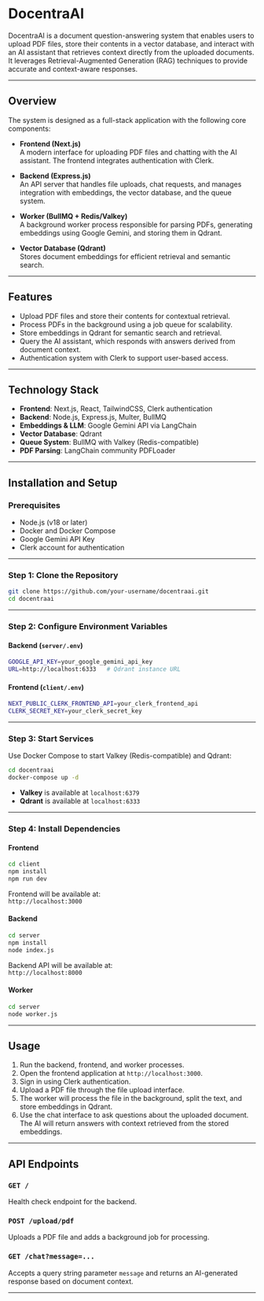 # DocentraAI

DocentraAI is a document question-answering system that enables users to upload PDF files, store their contents in a vector database, and interact with an AI assistant that retrieves context directly from the uploaded documents. It leverages Retrieval-Augmented Generation (RAG) techniques to provide accurate and context-aware responses.

---

## Overview

The system is designed as a full-stack application with the following core components:

- **Frontend (Next.js)**  
  A modern interface for uploading PDF files and chatting with the AI assistant. The frontend integrates authentication with Clerk.

- **Backend (Express.js)**  
  An API server that handles file uploads, chat requests, and manages integration with embeddings, the vector database, and the queue system.

- **Worker (BullMQ + Redis/Valkey)**  
  A background worker process responsible for parsing PDFs, generating embeddings using Google Gemini, and storing them in Qdrant.

- **Vector Database (Qdrant)**  
  Stores document embeddings for efficient retrieval and semantic search.

---

## Features

- Upload PDF files and store their contents for contextual retrieval.  
- Process PDFs in the background using a job queue for scalability.  
- Store embeddings in Qdrant for semantic search and retrieval.  
- Query the AI assistant, which responds with answers derived from document context.  
- Authentication system with Clerk to support user-based access.  

---

## Technology Stack

- **Frontend**: Next.js, React, TailwindCSS, Clerk authentication  
- **Backend**: Node.js, Express.js, Multer, BullMQ  
- **Embeddings & LLM**: Google Gemini API via LangChain  
- **Vector Database**: Qdrant  
- **Queue System**: BullMQ with Valkey (Redis-compatible)  
- **PDF Parsing**: LangChain community PDFLoader  

---

## Installation and Setup

### Prerequisites

- Node.js (v18 or later)  
- Docker and Docker Compose  
- Google Gemini API Key  
- Clerk account for authentication  

---

### Step 1: Clone the Repository

```bash
git clone https://github.com/your-username/docentraai.git
cd docentraai
```

---

### Step 2: Configure Environment Variables

#### Backend (`server/.env`)
```bash
GOOGLE_API_KEY=your_google_gemini_api_key
URL=http://localhost:6333   # Qdrant instance URL
```

#### Frontend (`client/.env`)
```bash
NEXT_PUBLIC_CLERK_FRONTEND_API=your_clerk_frontend_api
CLERK_SECRET_KEY=your_clerk_secret_key
```

---

### Step 3: Start Services

Use Docker Compose to start Valkey (Redis-compatible) and Qdrant:

```bash
cd docentraai
docker-compose up -d
```

- **Valkey** is available at `localhost:6379`  
- **Qdrant** is available at `localhost:6333`  

---

### Step 4: Install Dependencies

#### Frontend
```bash
cd client
npm install
npm run dev
```

Frontend will be available at:  
`http://localhost:3000`

#### Backend
```bash
cd server
npm install
node index.js
```

Backend API will be available at:  
`http://localhost:8000`

#### Worker
```bash
cd server
node worker.js
```

---

## Usage

1. Run the backend, frontend, and worker processes.  
2. Open the frontend application at `http://localhost:3000`.  
3. Sign in using Clerk authentication.  
4. Upload a PDF file through the file upload interface.  
5. The worker will process the file in the background, split the text, and store embeddings in Qdrant.  
6. Use the chat interface to ask questions about the uploaded document. The AI will return answers with context retrieved from the stored embeddings.  

---

## API Endpoints

### `GET /`
Health check endpoint for the backend.  

### `POST /upload/pdf`
Uploads a PDF file and adds a background job for processing.  

### `GET /chat?message=...`
Accepts a query string parameter `message` and returns an AI-generated response based on document context.  

---
 

